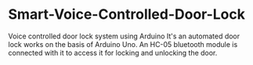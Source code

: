 # Smart-Voice-Controlled-Door-Lock
Voice controlled door lock system using Arduino
It's an automated door lock works on the basis of Arduino Uno. An HC-05 bluetooth module is connected with it to access it for locking and unlocking the door.
